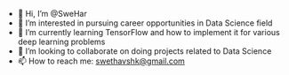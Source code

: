 - 👋 Hi, I’m @SweHar
- 👀 I’m interested in pursuing career opportunities in Data Science field
- 🌱 I’m currently learning TensorFlow and how to implement it for various deep learning problems
- 💞️ I’m looking to collaborate on doing projects related to Data Science
- 📫 How to reach me: swethavshk@gmail.com

<!---
SweHar/SweHar is a ✨ special ✨ repository because its `README.md` (this file) appears on your GitHub profile.
You can click the Preview link to take a look at your changes.
--->
